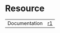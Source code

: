 # Resource

|  |  |
| :--- | :--- |
| Documentation | [r1](https://developers.google.com/chart/) |

